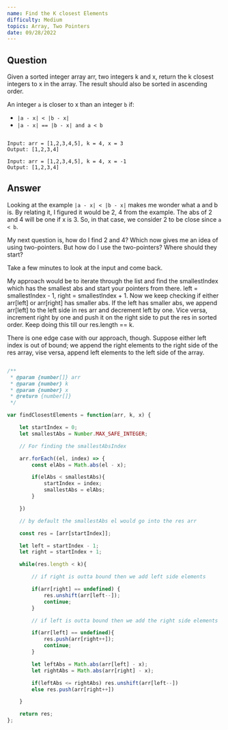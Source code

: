```yaml
---
name: Find the K closest Elements
difficulty: Medium
topics: Array, Two Pointers
date: 09/28/2022
---
```


## Question

Given a sorted integer array arr, two integers k and x, return the k closest integers to x in the array.
The result should also be sorted in ascending order.

An integer `a` is closer to x than an integer `b` if:

- `|a - x| < |b - x|`
- `|a - x| == |b - x| and a < b`

```txt:examples showLineNumbers

Input: arr = [1,2,3,4,5], k = 4, x = 3
Output: [1,2,3,4]

Input: arr = [1,2,3,4,5], k = 4, x = -1
Output: [1,2,3,4]

```

## Answer

Looking at the example `|a - x| < |b - x|` makes me wonder what a and b is. By relating it, I figured it would be 2, 4 from the example.
The abs of 2 and 4 will be one if x is 3. So, in that case, we consider 2 to be close since `a < b`.

My next question is, how do I find 2 and 4? Which now gives me an idea of using two-pointers. But how do I use the two-pointers? Where should they start?

Take a few minutes to look at the input and come back.

My approach would be to iterate through the list and find the smallestIndex which has the smallest abs and start your pointers from there.
left = smallestIndex - 1, right = smallestIndex + 1. Now we keep checking if either arr[left] or arr[right] has smaller abs. If the left has smaller abs, we append arr[left] to the left side in res arr and decrement left by one. Vice versa, increment right by one and push it on the right side to put the res in sorted order. Keep doing this till our res.length == k.

There is one edge case with our approach, though. Suppose either left index is out of bound; we append the right elements to the right side of the res array, vise versa, append left elements to the left side of the array.

```js:solution.js showLineNumbers

/**
 * @param {number[]} arr
 * @param {number} k
 * @param {number} x
 * @return {number[]}
 */

var findClosestElements = function(arr, k, x) {

    let startIndex = 0;
    let smallestAbs = Number.MAX_SAFE_INTEGER;

    // For finding the smallestAbsIndex

    arr.forEach((el, index) => {
        const elAbs = Math.abs(el - x);

        if(elAbs < smallestAbs){
            startIndex = index;
            smallestAbs = elAbs;
        }

    })

    // by default the smallestAbs el would go into the res arr

    const res = [arr[startIndex]];

    let left = startIndex - 1;
    let right = startIndex + 1;

    while(res.length < k){

        // if right is outta bound then we add left side elements

        if(arr[right] == undefined) {
            res.unshift(arr[left--]);
            continue;
        }

        // if left is outta bound then we add the right side elements

        if(arr[left] == undefined){
            res.push(arr[right++]);
            continue;
        }

        let leftAbs = Math.abs(arr[left] - x);
        let rightAbs = Math.abs(arr[right] - x);

        if(leftAbs <= rightAbs) res.unshift(arr[left--])
        else res.push(arr[right++])

    }

    return res;
};

```

